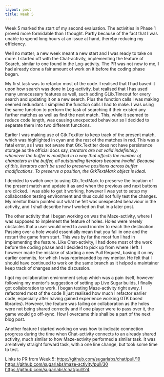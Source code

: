 ```yaml
---
layout: post
title: Week 5
---
```


Week 5 marked the start of my second evaluation. The activities in Phase 1 proved more formidable than I thought.
Partly because of the fact that I was unable to spend long hours at an issue at hand, thereby reducing my efficiency.

Well no matter; a new week meant a new start and I was ready to take on more. I started off with the Chat-activity, implementing
the feature of Search, similar to one found in the Log-activity. The PR was not new to me, I had already done a fair amount of work
on it before the coding phase began.

My first task was to refactor most of the code. I realised that I had based it upon how search was done in Log-activity, but realised
that I has used many unnecessary features as well, such adding GLib.Timeout for every search and updating it on a new search. Plus the
function calls I was making seemed redundant. I simplied the function calls I had to make. I was using the same function to perform the task
of searching if their existed any further matches as well as find the next match. This, while it seemed to reduce code length, was causing
unexpected behaviour so I decided to separate them into two different functions.

Earlier I was making use of Gtk.TextIter to keep track of the present match, which was highlighted in cyan and the rest of the matches in red.
This was a fatal error, as I was not aware that Gtk.TextIter does not have persistence storage as the official docs say, _Iterators are not valid indefinitely;
whenever the buffer is modified in a way that affects the number of characters in the buffer, all outstanding iterators become invalid. 
Because of this, iterators can't be used to preserve positions across buffer modifications. To preserve a position, the GtkTextMark object is ideal_.

I decided to switch over to using Gtk.TextMark to preserve the location of the present match and update it as and when the previous and next buttons are clicked.
I was able to get it working, however I was yet to setup my collaboration testing environment and thus could not fully test the changes. My mentor Ibiam pointed out
what he felt was unexpected behaviour in the activity, and I shall describe how I worked on that in a later post.

The other activity that I began working on was the Maze-activity, where I was supposed to implement the feature of holes. Holes were merely obstacles that a user would need to
avoid inorder to reach the destination. Passing over a hole would essentially mean that you fall in one and the restart the game from start. This was by far the most fun I had in 
implementing the feature. Like Chat-activity, I had done most of the work before the coding phase and I decided to pick up from where I left. I however made the mistake of starting 
a new Pull Request, basing it on my earlier commits, for which I was reprimanded by my mentor. He felt that I should have continued to work on the same branch as it helped a maintainer
keep track of changes and the discussion.

I got my collaboration environment setup which was a pain itself, however following my mentor's suggestion of setting up Live Sugar builds, I finally got collaboration to work. I began testing Maze-activity
right away. I refactored most of the code (I just realised how much I refactor earlier code, especially after having gained experience working GTK based libraries). However, the feature was failing on collaboration
as the holes were not being shared correctly and if one player were to pass over it, the game would go off-sync. How I overcame this shall be a part of the next blog post.

Another feature I started working on was how to indicate connection progress during the time when Chat-activity connects to an already shared activity, much similar to how Maze-activity performed a similar task.
It was arelatively straight forward task, with a one line change, but took some time to test.

Links to PR from Week 5:
https://github.com/sugarlabs/chat/pull/19
https://github.com/sugarlabs/maze-activity/pull/30
https://github.com/sugarlabs/chat/pull/24